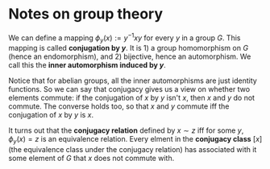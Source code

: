 # Notes on group theory

We can define a mapping $\phi_y(x) := y^{-1} x y$ for every $y$ in a group $G$. This mapping is called **conjugation by $y$**. It is 1) a group homomorphism on $G$ (hence an endomorphism), and 2) bijective, hence an automorphism. We call this the **inner automorphism induced by $y$**.

Notice that for abelian groups, all the inner automorphisms are just identity functions. So we can say that conjugacy gives us a view on whether two elements commute: if the conjugation of $x$ by $y$ isn't $x$, then $x$ and $y$ do not commute. The converse holds too, so that $x$ and $y$ commute iff the conjugation of $x$ by $y$ is $x$.

It turns out that the **conjugacy relation** defined by $x \sim z$ iff for some $y$, $\phi_y(x) = z$ is an equivalence relation. Every elment in the **conjugacy class** $[x]$ (the equivalence class under the conjugacy relation) has associated with it some element of $G$ that $x$ does not commute with.
